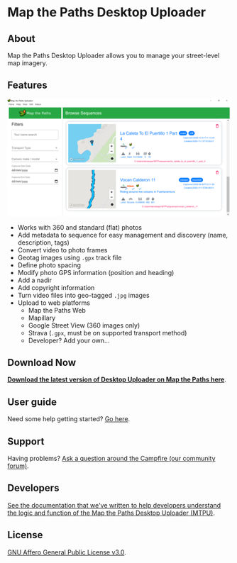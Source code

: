 # Map the Paths Desktop Uploader

## About

Map the Paths Desktop Uploader allows you to manage your street-level map imagery.

## Features

![alt-text](mtpu-screenshot.png "")

* Works with 360 and standard (flat) photos
* Add metadata to sequence for easy management and discovery (name, description, tags)
* Convert video to photo frames
* Geotag images using `.gpx` track file
* Define photo spacing
* Modify photo GPS information (position and heading)
* Add a nadir
* Add copyright information
* Turn video files into geo-tagged `.jpg` images
* Upload to web platforms
	- Map the Paths Web
	- Mapillary
	- Google Street View (360 images only)
	- Strava (`.gpx`, must be on supported transport method)
	- Developer? Add your own...

## Download Now

[**Download the latest version of Desktop Uploader on Map the Paths here**](https://mtp.trekview.org/uploader).

## User guide

Need some help getting started? [Go here](https://guides.trekview.org/mtp-desktop-uploader).

## Support

Having problems? [Ask a question around the Campfire (our community forum)](https://campfire.trekview.org/c/support/8).

## Developers

[See the documentation that we've written to help developers understand the logic and function of the Map the Paths Desktop Uploader (MTPU)](https://guides.trekview.org/mtp-desktop-uploader/developer-docs).

## License

[GNU Affero General Public License v3.0](/LICENSE.txt).
